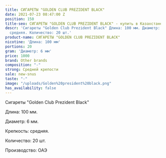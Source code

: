 ```yaml
---
title: СИГАРЕТЫ "GOLDEN CLUB PREZIDENT BLACK"
date: 2021-07-23 08:47:00 Z
position: 150
title-seo: СИГАРЕТЫ "GOLDEN CLUB PREZIDENT BLACK" - купить в Казахстане
descr: 'Сигареты "Golden Club Prezident Black" Длина: 100 мм. Диаметр: 6 мм. Крепкость:
  средняя. Количество: 20 шт.'
product-name: СИГАРЕТЫ "GOLDEN CLUB PREZIDENT BLACK"
nicotine: 'Длина: 100 мм'
portions: 20
gram: 'Диаметр: 6 мм'
price: 1000
brand: Other brands
composition: "-"
strong: Средней крепости
sale: new-snus
taste: "-"
image: "/uploads/Golden%20president%20black.png"
has_availability: false
---
```


Сигареты "Golden Club Prezident Black"

Длина: 100 мм.

Диаметр: 6 мм.

Крепкость: средняя.

Количество: 20 шт.

Производство: ОАЭ